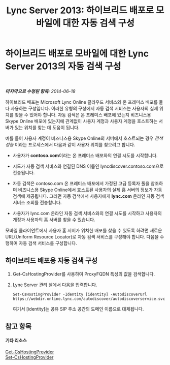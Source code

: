 ﻿---
title: 'Lync Server 2013: 하이브리드 배포로 모바일에 대한 자동 검색 구성'
TOCTitle: 하이브리드 배포로 모바일에 대한 자동 검색 구성
ms:assetid: f838af79-d8b4-4122-b81c-7889573d143e
ms:mtpsurl: https://technet.microsoft.com/ko-kr/library/JJ215885(v=OCS.15)
ms:contentKeyID: 49305579
ms.date: 08/10/2015
mtps_version: v=OCS.15
ms.translationtype: HT
---

# 하이브리드 배포로 모바일에 대한 Lync Server 2013의 자동 검색 구성

 

_**마지막으로 수정된 항목:** 2014-06-18_

하이브리드 배포는 Microsoft Lync Online 클라우드 서비스와 온 프레미스 배포를 둘 다 사용하는 구성입니다. 이러한 유형의 구성에서 자동 검색 서비스는 사용자의 실제 위치를 찾을 수 있어야 합니다. 자동 검색은 온 프레미스 배포에 있는지 비즈니스용 Skype Online 배포에 있는지에 관계없이 사용자 계정과 사용자 계정을 호스트하는 서버가 있는 위치를 찾는 데 도움이 됩니다.

예를 들어 사용자 계정이 비즈니스용 Skype Online의 서버에서 호스트되는 경우 *검색 성능* 이라는 프로세스에서 다음과 같이 사용자 위치를 찾으려고 합니다.

  - 사용자가 **contoso.com**이라는 온 프레미스 배포와의 연결 시도를 시작합니다.

  - 시도가 자동 검색 서비스와 연결된 DNS 이름인 lyncdiscover.contoso.com으로 전송됩니다.

  - 자동 검색은 contoso.com 온 프레미스 배포에서 가정된 고급 등록자 풀을 참조하며 비즈니스용 Skype Online에서 호스트된 사용자의 실제 홈 서버의 정보가 자동 검색에 제공됩니다. 그러면 자동 검색에서 사용자에게 **lync.com** 온라인 자동 검색 서비스 조회를 전송합니다.

  - 사용자가 lync.com 온라인 자동 검색 서비스와의 연결 시도를 시작하고 사용자의 계정과 사용자의 홈 서버를 찾을 수 있습니다.

모바일 클라이언트에서 사용자 홈 서버가 위치한 배포를 찾을 수 있도록 하려면 새로운 URL(Uniform Resource Locator)로 자동 검색 서비스를 구성해야 합니다. 다음을 수행하여 자동 검색 서비스를 구성합니다.

## 하이브리드 배포용 자동 검색 구성

1.  Get-CsHostingProvider를 사용하여 ProxyFQDN 특성의 값을 검색합니다.

2.  Lync Server 관리 셸에서 다음을 입력합니다.
    
        Set-CsHostingProvider -Identity [identity] -AutodiscoverUrl https://webdir.online.lync.com/autodiscover/autodiscoverservice.svc/root
    
    여기서 \[identity\]는 공유 SIP 주소 공간의 도메인 이름으로 대체됩니다.

## 참고 항목

#### 기타 리소스

[Get-CsHostingProvider](https://docs.microsoft.com/en-us/powershell/module/skype/Get-CsHostingProvider)  
[Set-CsHostingProvider](set-cshostingprovider.md)

